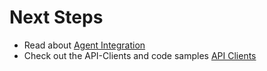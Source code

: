 # Next Steps

- Read about [Agent Integration](../agent/examples.md)
- Check out the API-Clients and code samples [API Clients](https://github.com/tributech-solutions/tributech-dsk-api-clients)